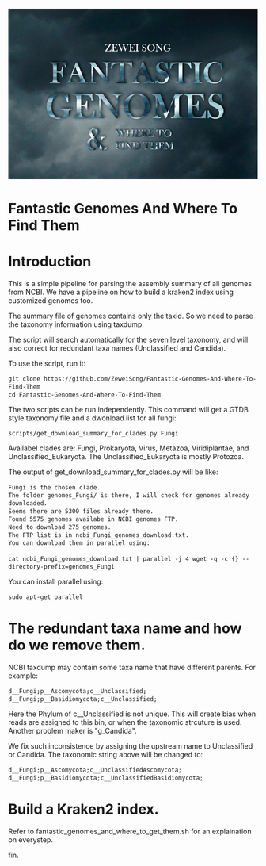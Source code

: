 ![alt text](https://github.com/ZeweiSong/Fantastic-Genomes-And-Where-To-Find-Them/blob/master/header.png)

# Fantastic Genomes And Where To Find Them
 
# Introduction

This is a simple pipeline for parsing the assembly summary of all genomes from NCBI. We have a pipeline on how to build a kraken2 index using customized genomes too.

The summary file of genomes contains only the taxid. So we need to parse the taxonomy information using taxdump.

The script will search automatically for the seven level taxonomy, and will also correct for redundant taxa names (Unclassified and Candida).

To use the script, run it:

    git clone https://github.com/ZeweiSong/Fantastic-Genomes-And-Where-To-Find-Them
    cd Fantastic-Genomes-And-Where-To-Find-Them
    
The two scripts can be run independently.
This command will get a GTDB style taxonomy file and a dwonload list for all fungi:

    scripts/get_download_summary_for_clades.py Fungi

Availabel clades are: Fungi, Prokaryota, Virus, Metazoa, Viridiplantae, and Unclassified_Eukaryota. The Unclassified_Eukaryota is mostly Protozoa.

The output of get_download_summary_for_clades.py will be like:

    Fungi is the chosen clade.
    The folder genomes_Fungi/ is there, I will check for genomes already downloaded.
    Seems there are 5300 files already there.
    Found 5575 genomes availabe in NCBI genomes FTP.
    Need to download 275 genomes.
    The FTP list is in ncbi_Fungi_genomes_download.txt.
    You can download them in parallel using:

    cat ncbi_Fungi_genomes_download.txt | parallel -j 4 wget -q -c {} --directory-prefix=genomes_Fungi

You can install parallel using:

    sudo apt-get parallel

# The redundant taxa name and how do we remove them.

NCBI taxdump may contain some taxa name that have different parents. For example:

    d__Fungi;p__Ascomycota;c__Unclassified;
    d__Fungi;p__Basidiomycota;c__Unclassified;
  
Here the Phylum of c__Unclassified is not unique. This will create bias when reads are assigned to this bin, or when the taxonomic strcuture is used. Another problem maker is "g_Candida".

We fix such inconsistence by assigning the upstream name to Unclassified or Candida. The taxonomic string above will be changed to:

    d__Fungi;p__Ascomycota;c__UnclassifiedAscomycota;
    d__Fungi;p__Basidiomycota;c__UnclassifiedBasidiomycota;

# Build a Kraken2 index.

Refer to fantastic_genomes_and_where_to_get_them.sh for an explaination on everystep.

fin.
